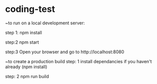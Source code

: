 # coding-test

~to run on a local development server:

step 1:
npm install 

step:2
npm start

step:3
Open your browser and go to http://localhost:8080

~to create a production build
step: 1
install dependancies if you haven't already (npm install)

step: 2
npm run build
